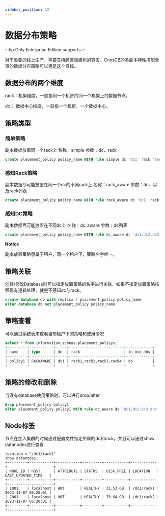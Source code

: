 ```yaml
---
sidebar_position: 12
---
```


# 数据分布策略

:::tip
Only Enterprise Edition supports
:::

对于重要的线上生产，需要支持跨区域级别的容灾。CnosDB的多副本特性搭配合理的数据分布策略可以满足这个目标。

## 数据分布的两个维度

rack：机架维度，一般指同一个机房的同一个机架上的数据节点。

dc：  数据中心维度，一般指一个机房、一个数据中心。

## 策略类型

### 简单策略

副本数据放置同一个rack上
名称：simple
参数：dc、rack

```SQL
create placement_policy policy_name WITH rule simple dc 'dc1' rack 'rack1'  -- 所有副本都放置在dc1的rack1的机器上
```

### 感知Rack策略

副本数据尽可能放置在同一个dc的不同rack上
名称：rack_aware
参数：dc、以及rack列表

```SQL
create placement_policy policy_name WITH rule rack_aware dc 'dc1' rack 'rack1,rack2,rack3,rack4' -- 所有副本都放置在dc1的rack1-4的不同机架上
```

### 感知DC策略

副本数据尽可能放置在不同dc上
名称：dc_aware
参数：dc列表

```SQL
create placement_policy policy_name WITH rule dc_aware dc 'dc1,dc2,dc3,dc4' -- 所有副本尽可能放置在dc1-4的机器上
```

**Notice**

副本放置策略隶属于租户，同一个租户下，策略名字唯一。

## 策略关联

创建/修改Database时可以指定放置策略的名字进行关联，如果不指定放置策略按照现有逻辑处理，就是不感知dc与rack。

```SQL
create database db with replica 2 placement_policy policy_name
alter database db set placement_policy policy_name
```

## 策略查看

可以通过系统表来查看当前租户下的策略和使用情况

```SQL
select * from information_schema.placement_policys;
+---------+-----------+-----+-------------------------+------------+
| name    | type      | dc  | rack                    | in_use_dbs |
+---------+-----------+-----+-------------------------+------------+
| policy1 | RACKAWARE | dc1 | rack1,rack2,rack3,rack4 | db         |
+---------+-----------+-----+-------------------------+------------+
```

## 策略的修改和删除

当没有database使用策略时，可以进行drop/alter

```SQL
drop placement_policy policy1
alter placement_policy policy1 WITH rule dc_aware dc 'dc1,dc2,dc3,dc4'
```

## Node标签

节点在加入集群的时候通过配置文件指定所属的dc和rack，并且可以通过show datanodes进行查看

```
location = "/dc1/rack1"
show datanodes;
+---------+-----------+-----------+---------+-----------+------------+---------------------+
| NODE_ID | HOST      | ATTRIBUTE | STATUS  | DISK_FREE | LOCATION   | LAST_UPDATED_TIME   |
+---------+-----------+-----------+---------+-----------+------------+---------------------+
| 1001    | localhost | HOT       | HEALTHY | 31.53 GB  | /dc1/rack1 | 2023-11-07 06:20:01 |
| 2001    | localhost | HOT       | HEALTHY | 73.64 GB  | /dc1/rack2 | 2023-11-07 06:20:01 |
+---------+-----------+-----------+---------+-----------+------------+---------------------+
```
